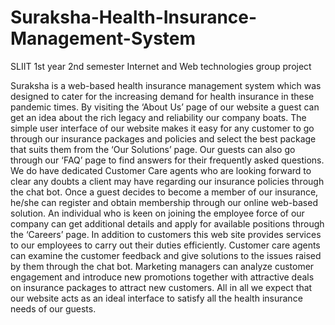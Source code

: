 # Suraksha-Health-Insurance-Management-System
SLIIT 1st year 2nd semester Internet and Web technologies group project

Suraksha is a web-based health insurance management system which was designed to cater for the increasing demand for health insurance  in these pandemic times. By visiting the ‘About Us’ page of our website a guest can get an idea about the rich legacy and reliability our company boats. The simple user interface of our website makes it easy for any customer to go through our insurance packages and policies and select the best package that suits them from the ‘Our Solutions’ page. Our guests can also go through our ‘FAQ’  page to find answers for their frequently asked questions.
We do have dedicated Customer Care agents who are looking forward to clear any doubts a client may have regarding our insurance policies through the chat bot. Once a guest decides to become a member of our insurance, he/she can register and obtain membership through our online web-based solution.
An individual who is keen on joining the employee force of our company can get additional details and apply for available positions through the ‘Careers’ page.
In addition to customers this web site provides services to our employees to carry out their duties efficiently. Customer care agents can examine the customer feedback and give solutions to the issues raised by them through the chat bot. Marketing managers can analyze customer engagement and introduce new promotions together with attractive deals on insurance packages to attract new customers.
All in all we expect that our website acts as an ideal interface to satisfy all the health insurance needs of our guests.
